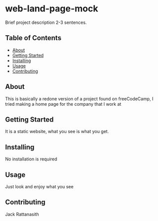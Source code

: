 # web-land-page-mock

Brief project description 2-3 sentences.

## Table of Contents

- [About](#about)
- [Getting Started](#getting_started)
- [Installing](#installing)
- [Usage](#usage)
- [Contributing](#contributing)

## About
This is basically a redone version of a project found on freeCodeCamp, I tried making a home page for the company that I work at

## Getting Started
It is a static website, what you see is what you get.

## Installing
No installation is required

## Usage
Just look and enjoy what you see

## Contributing
Jack Rattanasith
